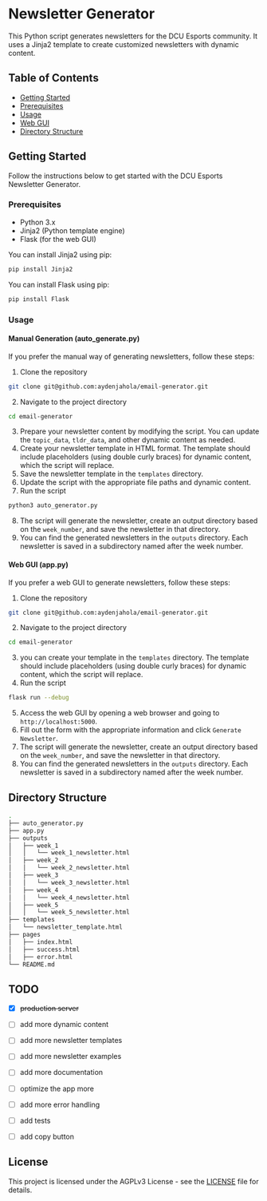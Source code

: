 # Newsletter Generator

This Python script generates newsletters for the DCU Esports community. It uses a Jinja2 template to create customized newsletters with dynamic content.

## Table of Contents
- [Getting Started](#getting-started)
- [Prerequisites](#prerequisites)
- [Usage](#usage)
- [Web GUI](#web-gui)
- [Directory Structure](#directory-structure)

## Getting Started

Follow the instructions below to get started with the DCU Esports Newsletter Generator.

### Prerequisites

- Python 3.x
- Jinja2 (Python template engine)
- Flask (for the web GUI)

You can install Jinja2 using pip:

```bash
pip install Jinja2
```

You can install Flask using pip:

```bash
pip install Flask
```

### Usage

#### Manual Generation (auto_generate.py)

If you prefer the manual way of generating newsletters, follow these steps:

1. Clone the repository
```bash
git clone git@github.com:aydenjahola/email-generator.git
```
2. Navigate to the project directory
```bash
cd email-generator
```
3. Prepare your newsletter content by modifying the script. You can update the `topic_data`, `tldr_data`, and other dynamic content as needed.
4. Create your newsletter template in HTML format. The template should include placeholders (using double curly braces) for dynamic content, which the script will replace.
5. Save the newsletter template in the `templates` directory.
6. Update the script with the appropriate file paths and dynamic content.
7. Run the script
```bash
python3 auto_generator.py
```
8. The script will generate the newsletter, create an output directory based on the `week_number`, and save the newsletter in that directory.
9. You can find the generated newsletters in the `outputs` directory. Each newsletter is saved in a subdirectory named after the week number.

#### Web GUI (app.py)

If you prefer a web GUI to generate newsletters, follow these steps:

1. Clone the repository
```bash
git clone git@github.com:aydenjahola/email-generator.git
```
2. Navigate to the project directory
```bash
cd email-generator
```
3. you can create your template in the `templates` directory. The template should include placeholders (using double curly braces) for dynamic content, which the script will replace.
4. Run the script
```bash
flask run --debug
```
5. Access the web GUI by opening a web browser and going to `http://localhost:5000`.
6. Fill out the form with the appropriate information and click `Generate Newsletter`.
7. The script will generate the newsletter, create an output directory based on the `week_number`, and save the newsletter in that directory.
8. You can find the generated newsletters in the `outputs` directory. Each newsletter is saved in a subdirectory named after the week number.


## Directory Structure

```bash
.
├── auto_generator.py
├── app.py
├── outputs
│   ├── week_1
│   │   └── week_1_newsletter.html
│   ├── week_2
│   │   └── week_2_newsletter.html
│   ├── week_3
│   │   └── week_3_newsletter.html
│   ├── week_4
│   │   └── week_4_newsletter.html
│   ├── week_5
│   │   └── week_5_newsletter.html
├── templates
│   └── newsletter_template.html
├── pages
│   ├── index.html
│   ├── success.html
│   ├── error.html
└── README.md
```

## TODO
- [x] ~~production server~~
- [ ] add more dynamic content
- [ ] add more newsletter templates
- [ ] add more newsletter examples
- [ ] add more documentation
- [ ] optimize the app more
- [ ] add more error handling
- [ ] add tests
- [ ] add copy button


## License

This project is licensed under the AGPLv3 License - see the [LICENSE](LICENSE) file for details.